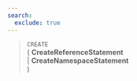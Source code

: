 ```yaml
---
search:
  exclude: true
---
```

<!--start-->

> `CREATE` <br>
      ( **CreateReferenceStatement**<br>
      | **CreateNamespaceStatement**<br>
      )